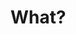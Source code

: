 <!-- TITLE: Computer Architecture -->
<!-- SUBTITLE: A quick summary of Computer Architecture -->

# What?